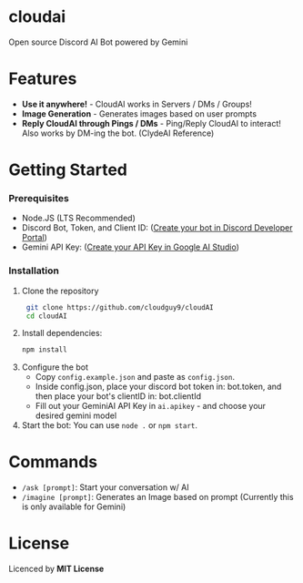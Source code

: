 # cloudai
<p>Open source Discord AI Bot powered by Gemini</p>

# Features
- **Use it anywhere!** - CloudAI works in Servers / DMs / Groups!
- **Image Generation** - Generates images based on user prompts
- **Reply CloudAI through Pings / DMs** - Ping/Reply CloudAI to interact! Also works by DM-ing the bot. (ClydeAI Reference)

# Getting Started
### Prerequisites
- Node.JS (LTS Recommended)
- Discord Bot, Token, and Client ID: ([Create your bot in Discord Developer Portal](https://discord.com/developers/applications))
- Gemini API Key: ([Create your API Key in Google AI Studio](https://aistudio.google.com/app/apikey))

### Installation
1. Clone the repository
   ```sh
    git clone https://github.com/cloudguy9/cloudAI
    cd cloudAI
    ```
2. Install dependencies:
   ```sh
   npm install
   ```
3. Configure the bot
   - Copy `config.example.json` and paste as `config.json`.
   - Inside config.json, place your discord bot token in: bot.token, and then place your bot's clientID in: bot.clientId
   - Fill out your GeminiAI API Key in `ai.apikey` - and choose your desired gemini model
4. Start the bot:
   You can use `node .` or `npm start`.

# Commands
- `/ask [prompt]`: Start your conversation w/ AI
- `/imagine [prompt]`: Generates an Image based on prompt (Currently this is only available for Gemini)

# License
Licenced by **MIT License**